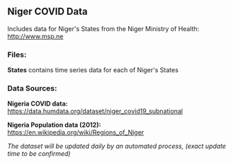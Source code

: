 ## Niger COVID Data

Includes data for Niger's States from the Niger Ministry of Health: http://www.msp.ne
 
 
### Files:

**States** contains time series data for each of Niger's States


### Data Sources:

**Nigeria COVID data:** https://data.humdata.org/dataset/niger_covid19_subnational

**Nigeria Population data (2012):** https://en.wikipedia.org/wiki/Regions_of_Niger


_The dataset will be updated daily by an automated process, (exact update time to be confirmed)_
